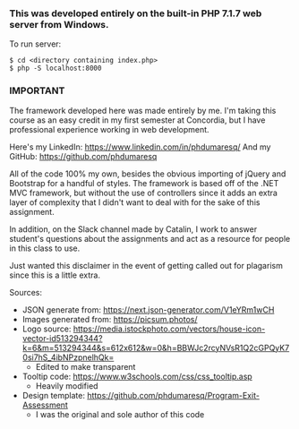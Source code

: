 ### This was developed entirely on the built-in PHP 7.1.7 web server from Windows. 
To run server: 
```
$ cd <directory containing index.php>
$ php -S localhost:8000
```

### IMPORTANT 
The framework developed here was made entirely by me. I'm taking this course as an easy credit in my first semester at Concordia, but I have professional experience working in web development.

Here's my LinkedIn: https://www.linkedin.com/in/phdumaresq/
And my GitHub: https://github.com/phdumaresq

All of the code 100% my own, besides the obvious importing of jQuery and Bootstrap for a handful of styles. The framework is based off of the .NET MVC framework, but without the use of controllers since it adds an extra layer of complexity that I didn't want to deal with for the sake of this assignment. 

In addition, on the Slack channel made by Catalin, I work to answer student's questions about the assignments and act as a resource for people in this class to use. 

Just wanted this disclaimer in the event of getting called out for plagarism since this is a little extra. 

Sources:
- JSON generate from: https://next.json-generator.com/V1eYRm1wCH
- Images generated from: https://picsum.photos/
- Logo source: https://media.istockphoto.com/vectors/house-icon-vector-id513294344?k=6&m=513294344&s=612x612&w=0&h=BBWJc2rcyNVsR1Q2cGPQyK70si7hS_4ibNPzpnelhQk=
    - Edited to make transparent 
- Tooltip code: https://www.w3schools.com/css/css_tooltip.asp
    - Heavily modified
- Design template: https://github.com/phdumaresq/Program-Exit-Assessment
    - I was the original and sole author of this code
